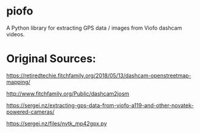 # piofo
A Python library for extracting GPS data / images from Viofo dashcam videos.

# Original Sources:

https://retiredtechie.fitchfamily.org/2018/05/13/dashcam-openstreetmap-mapping/

http://www.fitchfamily.org/Public/dashcam2josm

https://sergei.nz/extracting-gps-data-from-viofo-a119-and-other-novatek-powered-cameras/

https://sergei.nz/files/nvtk_mp42gpx.py
